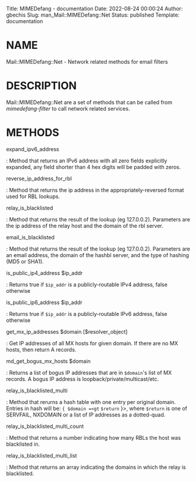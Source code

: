 Title: MIMEDefang - documentation
Date: 2022-08-24 00:00:24
Author: gbechis
Slug: man_Mail::MIMEDefang::Net
Status: published
Template: documentation

# NAME

Mail::MIMEDefang::Net - Network related methods for email filters

# DESCRIPTION

Mail::MIMEDefang::Net are a set of methods that can be called from
*mimedefang-filter* to call network related services.

# METHODS

expand_ipv6_address

:   Method that returns an IPv6 address with all zero fields explicitly
    expanded, any field shorter than 4 hex digits will be padded with
    zeros.

reverse_ip_address_for_rbl

:   Method that returns the ip address in the appropriately-reversed
    format used for RBL lookups.

relay_is_blacklisted

:   Method that returns the result of the lookup (eg 127.0.0.2).
    Parameters are the ip address of the relay host and the domain of
    the rbl server.

email_is_blacklisted

:   Method that returns the result of the lookup (eg 127.0.0.2).
    Parameters are an email address, the domain of the hashbl server,
    and the type of hashing (MD5 or SHA1).

is_public_ip4_address $ip_addr

:   Returns true if `$ip_addr` is a publicly-routable IPv4 address,
    false otherwise

is_public_ip6_address $ip_addr

:   Returns true if `$ip_addr` is a publicly-routable IPv6 address,
    false otherwise

get_mx_ip_addresses $domain \[\$resolver_object\]

:   Get IP addresses of all MX hosts for given domain. If there are no
    MX hosts, then return A records.

md_get_bogus_mx_hosts $domain

:   Returns a list of bogus IP addresses that are in `$domain`\'s list
    of MX records. A bogus IP address is loopback/private/multicast/etc.

relay_is_blacklisted_multi

:   Method that rerurns a hash table with one entry per original domain.
    Entries in hash will be: `{ $domain =<gt` `$return` }>, where
    `$return` is one of SERVFAIL, NXDOMAIN or a list of IP addresses as
    a dotted-quad.

relay_is_blacklisted_multi_count

:   Method that returns a number indicating how many RBLs the host was
    blacklisted in.

relay_is_blacklisted_multi_list

:   Method that returns an array indicating the domains in which the
    relay is blacklisted.
